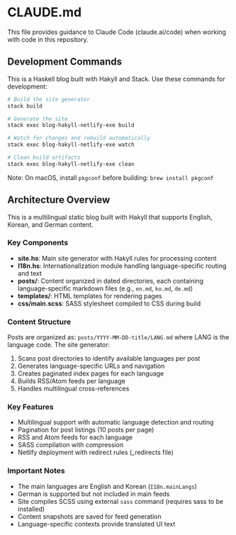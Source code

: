 # CLAUDE.md

This file provides guidance to Claude Code (claude.ai/code) when working with code in this repository.

## Development Commands

This is a Haskell blog built with Hakyll and Stack. Use these commands for development:

```bash
# Build the site generator
stack build

# Generate the site
stack exec blog-hakyll-netlify-exe build

# Watch for changes and rebuild automatically
stack exec blog-hakyll-netlify-exe watch

# Clean build artifacts
stack exec blog-hakyll-netlify-exe clean
```

Note: On macOS, install `pkgconf` before building: `brew install pkgconf`

## Architecture Overview

This is a multilingual static blog built with Hakyll that supports English, Korean, and German content.

### Key Components

- **site.hs**: Main site generator with Hakyll rules for processing content
- **I18n.hs**: Internationalization module handling language-specific routing and text
- **posts/**: Content organized in dated directories, each containing language-specific markdown files (e.g., `en.md`, `ko.md`, `de.md`)
- **templates/**: HTML templates for rendering pages
- **css/main.scss**: SASS stylesheet compiled to CSS during build

### Content Structure

Posts are organized as: `posts/YYYY-MM-DD-title/LANG.md` where LANG is the language code. The site generator:

1. Scans post directories to identify available languages per post
2. Generates language-specific URLs and navigation
3. Creates paginated index pages for each language
4. Builds RSS/Atom feeds per language
5. Handles multilingual cross-references

### Key Features

- Multilingual support with automatic language detection and routing
- Pagination for post listings (10 posts per page)
- RSS and Atom feeds for each language
- SASS compilation with compression
- Netlify deployment with redirect rules (_redirects file)

### Important Notes

- The main languages are English and Korean (`I18n.mainLangs`)
- German is supported but not included in main feeds
- Site compiles SCSS using external `sass` command (requires sass to be installed)
- Content snapshots are saved for feed generation
- Language-specific contexts provide translated UI text